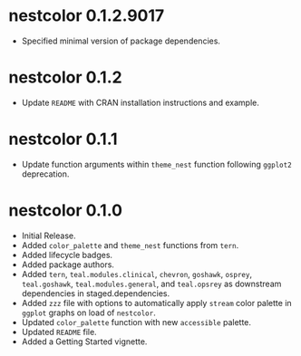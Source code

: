 # nestcolor 0.1.2.9017

* Specified minimal version of package dependencies.

# nestcolor 0.1.2

* Update `README` with CRAN installation instructions and example.

# nestcolor 0.1.1

* Update function arguments within `theme_nest` function following `ggplot2` deprecation.

# nestcolor 0.1.0

* Initial Release.
* Added `color_palette` and `theme_nest` functions from `tern`.
* Added lifecycle badges.
* Added package authors.
* Added `tern`, `teal.modules.clinical`, `chevron`, `goshawk`, `osprey`, `teal.goshawk`, `teal.modules.general`, and `teal.opsrey`
  as downstream dependencies in staged.dependencies.
* Added `zzz` file with options to automatically apply `stream` color palette in `ggplot` graphs on load of `nestcolor`.
* Updated `color_palette` function with new `accessible` palette.
* Updated `README` file.
* Added a Getting Started vignette.
